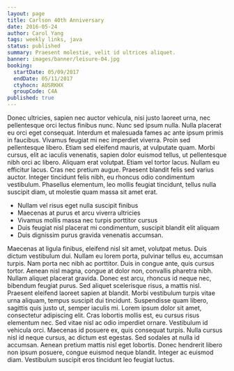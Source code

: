 ```yaml
---
layout: page
title: Carlson 40th Anniversary
date: 2016-05-24
author: Carol Yang
tags: weekly links, java
status: published
summary: Praesent molestie, velit id ultrices aliquet.
banner: images/banner/leisure-04.jpg
booking:
  startDate: 05/09/2017
  endDate: 05/11/2017
  ctyhocn: AUSRKHX
  groupCode: C4A
published: true
---
```

Donec ultricies, sapien nec auctor vehicula, nisi justo laoreet urna, nec pellentesque orci lectus finibus nunc. Nunc sed ipsum nulla. Nulla placerat eu orci eget consequat. Interdum et malesuada fames ac ante ipsum primis in faucibus. Vivamus feugiat mi nec imperdiet viverra. Proin sed pellentesque libero. Etiam sed eleifend mauris, at vulputate quam. Morbi cursus, elit ac iaculis venenatis, sapien dolor euismod tellus, ut pellentesque nibh orci ac libero. Aliquam erat volutpat. Etiam vel tortor lacus. Nullam eu efficitur lacus. Cras nec pretium augue. Praesent blandit felis sed varius auctor. Integer tincidunt felis nibh, eu rhoncus odio condimentum vestibulum. Phasellus elementum, leo mollis feugiat tincidunt, tellus nulla suscipit diam, ut molestie quam massa sit amet erat.

* Nullam vel risus eget nulla suscipit finibus
* Maecenas at purus et arcu viverra ultricies
* Vivamus mollis massa nec turpis porttitor cursus
* Duis feugiat nisl placerat mi condimentum, suscipit blandit elit aliquam
* Duis dignissim purus gravida venenatis accumsan.

Maecenas at ligula finibus, eleifend nisl sit amet, volutpat metus. Duis dictum vestibulum dui. Nullam eu lorem porta, pulvinar tellus eu, accumsan turpis. Nam porta nec nibh ac porttitor. Duis in congue ante, quis cursus tortor. Aenean nisl magna, congue at dolor non, convallis pharetra nibh. Nullam aliquet placerat gravida. Donec est arcu, rhoncus id neque nec, bibendum feugiat purus. Sed aliquet scelerisque risus, a mattis nisl. Praesent eleifend laoreet sapien at blandit. Morbi vestibulum turpis vitae urna aliquam, tempus suscipit dui tincidunt. Suspendisse quam libero, sagittis quis justo ut, semper iaculis mi. Lorem ipsum dolor sit amet, consectetur adipiscing elit. Cras lobortis mollis est, eu cursus risus elementum nec.
Sed vitae nisl ac odio imperdiet ornare. Vestibulum id vehicula orci. Maecenas id posuere ex, quis consequat turpis. Nulla cursus nisl id neque cursus, ac dictum est egestas. Sed sodales at nulla id accumsan. Aenean pretium mattis nisl eget lobortis. Donec hendrerit libero non ipsum posuere, congue euismod neque blandit. Integer ac euismod diam. Vestibulum suscipit eros tincidunt leo feugiat luctus.
